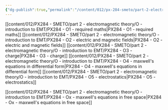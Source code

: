 ```yaml
---
{"dg-publish":true,"permalink":"/content/012/px-284-smeto/part-2-electromagnetic-theory/o-introduction-to-emt/o-introduction-to-emt/","noteIcon":"1","created":"2025-02-11T09:46:09.022+00:00","updated":"2025-02-13T17:27:51.079+00:00"}
---
```


[[content/012/PX284 - SMETO/part 2 - electromagnetic theory/O - introduction to EMT/PX284 - O1 - required maths\|PX284 - O1 - required maths]]
[[content/012/PX284 - SMETO/part 2 - electromagnetic theory/O - introduction to EMT/PX284 - O2 - electric and magnetic fields\|PX284 - O2 - electric and magnetic fields]]
[[content/012/PX284 - SMETO/part 2 - electromagnetic theory/O - introduction to EMT/PX284 - O3 - charge\|PX284 - O3 - charge]]
[[content/012/PX284 - SMETO/part 2 - electromagnetic theory/O - introduction to EMT/PX284 - O4 - maxwell's equations in differential form\|PX284 - O4 - maxwell's equations in differential form]]
[[content/012/PX284 - SMETO/part 2 - electromagnetic theory/O - introduction to EMT/PX284 - O5 - electrostatics\|PX284 - O5 - electrostatics]]

[[content/012/PX284 - SMETO/part 2 - electromagnetic theory/O - introduction to EMT/PX284 - Ox - maxwell's equations in free space\|PX284 - Ox - maxwell's equations in free space]]
